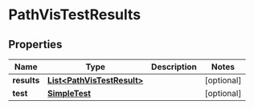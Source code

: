 

# PathVisTestResults


## Properties

| Name | Type | Description | Notes |
|------------ | ------------- | ------------- | -------------|
|**results** | [**List&lt;PathVisTestResult&gt;**](PathVisTestResult.md) |  |  [optional] |
|**test** | [**SimpleTest**](SimpleTest.md) |  |  [optional] |



